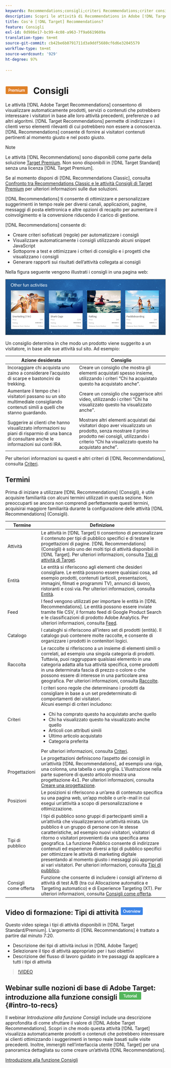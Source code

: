 ```yaml
---
keywords: Recommendations;consigli;criteri Recommendations;criter consigli;algoritmi Recommendations;algoritmi consigli:attività;criteri;recommendations targeting;targeting consigli
description: Scopri le attività di Recommendations in Adobe [!DNL Target] che visualizzano automaticamente contenuti che potrebbero interessare ai clienti in base all'attività utente precedente o ad altri algoritmi.
title: Cos'è [!DNL Target] Recommendations?
feature: Consigli
exl-id: 0d986e17-bc99-4c08-a963-7f9a6619609a
translation-type: tm+mt
source-git-commit: cb42be6b0791711d3a9ddf5680cf6d6e32045579
workflow-type: tm+mt
source-wordcount: '929'
ht-degree: 97%

---
```


# ![PREMIUM](/help/assets/premium.png) Consigli 

Le attività [!DNL Adobe Target Recommendations] consentono di visualizzare automaticamente prodotti, servizi o contenuti che potrebbero interessare i visitatori in base alle loro attività precedenti, preferenze o ad altri algoritmi. [!DNL Target Recommendations] permette di indirizzare i clienti verso elementi rilevanti di cui potrebbero non essere a conoscenza. [!DNL Recommendations] consente di fornire ai visitatori contenuti pertinenti al momento giusto e nel posto giusto.

>[!NOTE]
>
>Le attività [!DNL Recommendations] sono disponibili come parte della soluzione [Target Premium](/help/c-intro/intro.md#premium). Non sono disponibili in [!DNL Target Standard] senza una licenza [!DNL Target Premium].
>
>Se al momento disponi di [!DNL Recommendations Classic], consulta [Confronto tra Recommendations Classic e le attività Consigli di Target Premium](/help/c-recommendations/c-recommendations-faq/recommendations-classic-versus-recommendations-activities-target-premium.md#concept_A80223EF66634EA380580C2823A581C5) per ulteriori informazioni sulle due soluzioni.

[!DNL Recommendations] ti consente di ottimizzare e personalizzare suggerimenti in tempo reale per diversi canali, applicazioni, pagine, messaggi di posta elettronica e altre opzioni di recapito per aumentare il coinvolgimento e la conversione riducendo il carico di gestione.

[!DNL Recommendations] consente di:

* Creare criteri sofisticati (regole) per automatizzare i consigli
* Visualizzare automaticamente i consigli utilizzando alcuni snippet JavaScript
* Sottoporre a test e ottimizzare i criteri di consiglio e i progetti che visualizzano i consigli
* Generare rapporti sui risultati dell’attività collegata ai consigli

Nella figura seguente vengono illustrati i consigli in una pagina web:

![](assets/velocity_example.png)

Un consiglio determina in che modo un prodotto viene suggerito a un visitatore, in base alle sue attività sul sito. Ad esempio:

| Azione desiderata | Consiglio |
|--- |--- |
| Incoraggiare chi acquista uno zaino a considerare l’acquisto di scarpe e bastoncini da trekking. | Creare un consiglio che mostra gli elementi acquistati spesso insieme, utilizzando i criteri “Chi ha acquistato questo ha acquistato anche”. |
| Aumentare il tempo che i visitatori passano su un sito multimediale consigliando contenuti simili a quelli che stanno guardando. | Creare un consiglio che suggerisce altri video, utilizzando i criteri “Chi ha visualizzato questo ha visualizzato anche”. |
| Suggerire ai clienti che hanno visualizzato informazioni su piani di risparmio di una banca di consultare anche le informazioni sui conti IRA. | Mostrare altri elementi acquistati dai visitatori dopo aver visualizzato un prodotto, senza mostrare il primo prodotto nei consigli, utilizzando i criterio “Chi ha visualizzato questo ha acquistato anche”. |

Per ulteriori informazioni su questi e altri criteri di [!DNL Recommendations], consulta [Criteri](/help/c-recommendations/c-algorithms/algorithms.md).

## Termini

Prima di iniziare a utilizzare [!DNL Recommendations] (Consigli), è utile acquisire familiarità con alcuni termini utilizzati in questa sezione. Non preoccuparti se ancora non comprendi perfettamente questi termini, acquisirai maggiore familiarità durante la configurazione delle attività [!DNL Recommendations] (Consigli).

| Termine | Definizione |
| --- | --- |
| Attività | Le attività in [!DNL Target] ti consentono di personalizzare il contenuto per tipi di pubblico specifici e di testare le progettazioni di pagine. [!DNL Recommendations] (Consigli) è solo uno dei molti tipi di attività disponibili in [!DNL Target]. Per ulteriori informazioni, consulta [Tipi di attività di Target](/help/c-activities/target-activities-guide.md). |
| Entità | Le entità si riferiscono agli elementi che desideri consigliare. Le entità possono essere qualsiasi cosa, ad esempio prodotti, contenuti (articoli, presentazioni, immagini, filmati e programmi TV), annunci di lavoro, ristoranti e così via. Per ulteriori informazioni, consulta [Entità](/help/c-recommendations/c-products/products.md). |
| Feed | I feed vengono utilizzati per importare le entità in [!DNL Recommendations]. Le entità possono essere inviate tramite file CSV, il formato feed di Google Product Search e le classificazioni di prodotto Adobe Analytics. Per ulteriori informazioni, consulta [Feed](/help/c-recommendations/c-products/feeds.md). |
| Catalogo | I cataloghi si riferiscono all’intero set di prodotti (entità). Il catalogo può contenere molte raccolte, e consente di organizzare i prodotti in contenitori logici. |
| Raccolta | Le raccolte si riferiscono a un insieme di elementi simili o correlati, ad esempio una singola categoria di prodotti. Tuttavia, puoi raggruppare qualsiasi elemento in una categoria adatta alla tua attività specifica, come prodotti in una determinata fascia di prezzo o colore o che possono essere di interesse in una particolare area geografica. Per ulteriori informazioni, consulta [Raccolte](/help/c-recommendations/c-products/collections.md). |
| Criteri | I criteri sono regole che determinano i prodotti da consigliare in base a un set predeterminato di comportamenti dei visitatori.<br>Alcuni esempi di criteri includono: <ul><li>Chi ha comprato questo ha acquistato anche quello</li><li>Chi ha visualizzato questo ha visualizzato anche quello</li><li>Articoli con attributi simili</li><li>Ultimo articolo acquistato</li><li>Categoria preferita</li></ul>  Per ulteriori informazioni, consulta [Criteri](/help/c-recommendations/c-algorithms/algorithms.md). |
| Progettazioni | Le progettazioni definiscono l’aspetto dei consigli in un’attività [!DNL Recommendations], ad esempio una riga, una colonna, una tabella o una griglia. L’illustrazione nella parte superiore di questo articolo mostra una progettazione 4x1. Per ulteriori informazioni, consulta [Creare una progettazione](/help/c-recommendations/c-design-overview/create-design.md). |
| Posizioni | Le posizioni si riferiscono a un’area di contenuto specifica su una pagina web, un’app mobile o un’e-mail in cui esegui un’attività a scopo di personalizzazione e ottimizzazione. |
| Tipi di pubblico | I tipi di pubblico sono gruppi di partecipanti simili a un’attività che visualizzeranno un’attività mirata. Un pubblico è un gruppo di persone con le stesse caratteristiche, ad esempio nuovi visitatori, visitatori di ritorno o visitatori provenienti da una specifica area geografica. La funzione Pubblico consente di indirizzare contenuti ed esperienze diversi a tipi di pubblico specifici per ottimizzare le attività di marketing digitale presentando al momento giusto i messaggi più appropriati ai vari visitatori. Per ulteriori informazioni, consulta [Tipi di pubblico](/help/c-target/target.md). |
| Consigli come offerta | Funzione che consente di includere i consigli all’interno di attività di test A/B (tra cui Allocazione automatica e Targeting automatico) e di Experience Targeting (XT). Per ulteriori informazioni, consulta [Consigli come offerta](/help/c-recommendations/recommendations-as-an-offer.md). |

## Video di formazione: Tipi di attività ![Icona Panoramica](/help/assets/overview.png)

Questo video spiega i tipi di attività disponibili in [!DNL Target Standard/Premium]. L’argomento di [!DNL Recommendations] è trattato a partire dal minuto 7:20.

* Descrizione dei tipi di attività inclusi in [!DNL Adobe Target]
* Selezionare il tipo di attività appropriato per i tuoi obiettivi
* Descrizione del flusso di lavoro guidato in tre passaggi da applicare a tutti i tipi di attività

>[!VIDEO](https://video.tv.adobe.com/v/17386)

## Webinar sulle nozioni di base di Adobe Target: introduzione alla funzione consigli ![Icona Tutorial ](/help/assets/tutorial.png) {#intro-to-recs}

Il webinar *Introduzione alla funzione Consigli* include una descrizione approfondita di come sfruttare il valore di [!DNL Adobe Target Recommendations]. Scopri in che modo questa attività [!DNL Target] visualizza automaticamente prodotti o contenuti che potrebbero interessare ai clienti ottimizzando i suggerimenti in tempo reale basati sulle visite precedenti. Inoltre, immergiti nell’interfaccia utente [!DNL Target] per una panoramica dettagliata su come creare un’attività [!DNL Recommendations].

[Introduzione alla funzione Consigli](https://adobecustomersuccess.adobeconnect.com/p8gt31drhs3e/?OWASP_CSRFTOKEN=4bd6cac5d0806167ee0a5449ba93d6300548d09c922bcb751c38973897a5703a)
